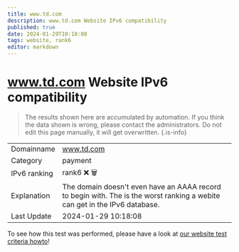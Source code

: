 ```yaml
---
title: www.td.com
description: www.td.com Website IPv6 compatibility
published: true
date: 2024-01-29T10:18:08
tags: website, rank6
editor: markdown
---
```


# www.td.com Website IPv6 compatibility

> The results shown here are accumulated by automation. If you think the data shown is wrong, please contact the administrators. 
> Do not edit this page manually, it will get overwritten.
{.is-info}


|   |   |
| - | - |
| Domainname | www.td.com
| Category | payment |
| IPv6 ranking | rank6 :x: :wastebasket: |
| Explanation | The domain doesn't even have an AAAA record to begin with. The is the worst ranking a webite can get in the IPv6 database. |
| Last Update | 2024-01-29 10:18:08 |

To see how this test was performed, please have a look at [our website test criteria howto](/howto/testcriteria/website)!


